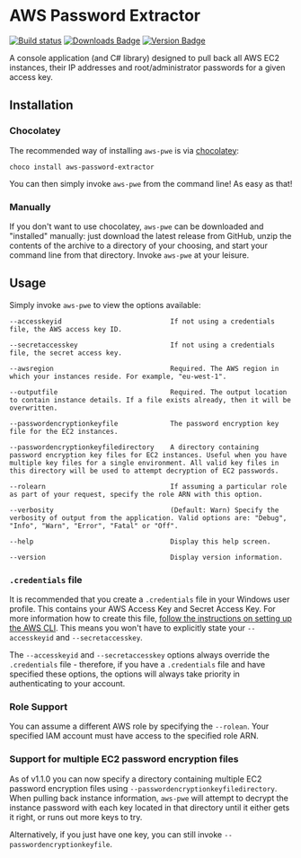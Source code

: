 # AWS Password Extractor
[![Build status](https://ci.appveyor.com/api/projects/status/5iv6tqkvkm7b7xct?svg=true)](https://ci.appveyor.com/project/mmiddleton3301/aws-password-extractor) [![Downloads Badge](https://img.shields.io/chocolatey/dt/aws-password-extractor.svg)](https://chocolatey.org/packages/aws-password-extractor) [![Version Badge](https://img.shields.io/chocolatey/v/aws-password-extractor.svg)](https://chocolatey.org/packages/aws-password-extractor)

A console application (and C# library) designed to pull back all AWS EC2 instances, their IP addresses and root/administrator passwords for a given access key.

## Installation
### Chocolatey
The recommended way of installing `aws-pwe` is via [chocolatey](https://chocolatey.org/):

`choco install aws-password-extractor `

You can then simply invoke `aws-pwe` from the command line! As easy as that!

### Manually
If you don't want to use chocolatey, `aws-pwe` can be downloaded and "installed" manually: just download the latest release from GitHub, unzip the contents of the archive to a directory of your choosing, and start your command line from that directory. Invoke `aws-pwe` at your leisure.

## Usage
Simply invoke `aws-pwe` to view the options available:

    --accesskeyid                           If not using a credentials file, the AWS access key ID.
    
    --secretaccesskey                       If not using a credentials file, the secret access key.
    
    --awsregion                             Required. The AWS region in which your instances reside. For example, "eu-west-1".
    
    --outputfile                            Required. The output location to contain instance details. If a file exists already, then it will be overwritten.
     
    --passwordencryptionkeyfile             The password encryption key file for the EC2 instances.
    
    --passwordencryptionkeyfiledirectory    A directory containing password encryption key files for EC2 instances. Useful when you have multiple key files for a single environment. All valid key files in this directory will be used to attempt decryption of EC2 passwords.  
    
    --rolearn                               If assuming a particular role as part of your request, specify the role ARN with this option.
    
    --verbosity                             (Default: Warn) Specify the verbosity of output from the application. Valid options are: "Debug", "Info", "Warn", "Error", "Fatal" or "Off".
    
    --help                                  Display this help screen.
    
    --version                               Display version information.
    

### `.credentials` file
It is recommended that you create a `.credentials` file in your Windows user profile. This contains your AWS Access Key and Secret Access Key. For more information how to create this file, [follow the instructions on setting up the AWS CLI](http://docs.aws.amazon.com/cli/latest/userguide/cli-chap-getting-started.html). This means you won't have to explicitly state your `--accesskeyid` and `--secretaccesskey`.

The `--accesskeyid` and `--secretaccesskey` options always override the `.credentials` file - therefore, if you have a `.credentials` file and have specified these options, the options will always take priority in authenticating to your account.

### Role Support
You can assume a different AWS role by specifying the `--rolean`. Your specified IAM account must have access to the specified role ARN.

### Support for multiple EC2 password encryption files
As of v1.1.0 you can now specify a directory containing multiple EC2 password encryption files using `--passwordencryptionkeyfiledirectory`. When pulling back instance information, `aws-pwe` will attempt to decrypt the instance password with each key located in that directory until it either gets it right, or runs out more keys to try.

Alternatively, if you just have one key, you can still invoke `--passwordencryptionkeyfile`.
